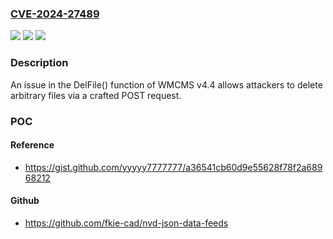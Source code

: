 ### [CVE-2024-27489](https://cve.mitre.org/cgi-bin/cvename.cgi?name=CVE-2024-27489)
![](https://img.shields.io/static/v1?label=Product&message=n%2Fa&color=blue)
![](https://img.shields.io/static/v1?label=Version&message=n%2Fa&color=blue)
![](https://img.shields.io/static/v1?label=Vulnerability&message=n%2Fa&color=brighgreen)

### Description

An issue in the DelFile() function of WMCMS v4.4 allows attackers to delete arbitrary files via a crafted POST request.

### POC

#### Reference
- https://gist.github.com/yyyyy7777777/a36541cb60d9e55628f78f2a68968212

#### Github
- https://github.com/fkie-cad/nvd-json-data-feeds

